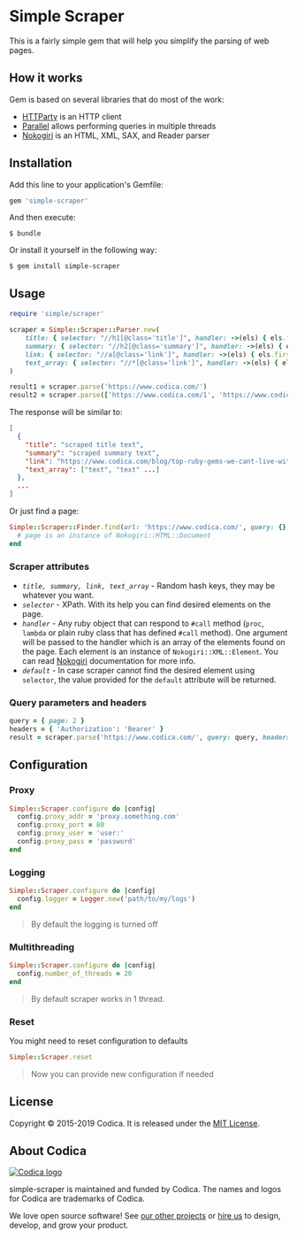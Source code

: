 # Simple Scraper

This is a fairly simple gem that will help you simplify the parsing of web pages.

## How it works

Gem is based on several libraries that do most of the work:
- [HTTParty](https://github.com/jnunemaker/httparty) is an HTTP client
- [Parallel](https://github.com/grosser/parallel) allows performing queries in multiple threads
- [Nokogiri](https://github.com/sparklemotion/nokogiri) is an HTML, XML, SAX, and Reader parser

## Installation

Add this line to your application's Gemfile:

```ruby
gem 'simple-scraper'
```

And then execute:

    $ bundle

Or install it yourself in the following way:

    $ gem install simple-scraper

## Usage

```ruby
require 'simple/scraper'

scraper = Simple::Scraper::Parser.new(
    title: { selector: "//h1[@class='title']", handler: ->(els) { els.first.text }, default: 'Ruby' },
    summary: { selector: "//h2[@class='summary']", handler: ->(els) { els.first.text } },
    link: { selector: "//a[@class='link']", handler: ->(els) { els.first['href'] } },
    text_array: { selector: "//*[@class='link']", handler: ->(els) { els.map(&:text) } }
)

result1 = scraper.parse('https://www.codica.com/')
result2 = scraper.parse(['https://www.codica.com/1', 'https://www.codica.com/2'])
```
The response will be similar to:
```json
[
  {
    "title": "scraped title text",
    "summary": "scraped summary text",
    "link": "https://www.codica.com/blog/top-ruby-gems-we-cant-live-without/",
    "text_array": ["text", "text" ...]
  },
  ...
]
```
Or just find a page:
```ruby
Simple::Scraper::Finder.find(url: 'https://www.codica.com/', query: {}, headers: {}) do |page|
  # page is an instance of Nokogiri::HTML::Document
end
```

### Scraper attributes

- *`title, summary, link, text_array`* - Random hash keys, they may be whatever you want.
- *`selector`* - XPath. With its help you can find desired elements on the page.
- *`handler`* - Any ruby object that can respond to `#call` method (`proc`, `lambda` or plain ruby class that has defined `#call` method). One argument will be passed to the handler which is an array of the elements found on the page. Each element is an instance of `Nokogiri::XML::Element`. You can read [Nokogiri](https://github.com/sparklemotion/nokogiri) documentation for more info.
- *`default`* - In case scraper cannot find the desired element using `selector`, the value provided for the `default` attribute will be returned.

### Query parameters and headers

```ruby
query = { page: 2 }
headers = { 'Authorization': 'Bearer' }
result = scraper.parse('https://www.codica.com/', query: query, headers: headers)
```

## Configuration

### Proxy

```ruby
Simple::Scraper.configure do |config|
  config.proxy_addr = 'proxy.something.com'
  config.proxy_port = 80
  config.proxy_user = 'user:'
  config.proxy_pass = 'password'
end
```

### Logging

```ruby
Simple::Scraper.configure do |config|
  config.logger = Logger.new('path/to/my/logs')
end
```
> By default the logging is turned off

### Multithreading

```ruby
Simple::Scraper.configure do |config|
  config.number_of_threads = 20
end
```
> By default scraper works in 1 thread.

### Reset

You might need to reset configuration to defaults

```ruby
Simple::Scraper.reset
```

> Now you can provide new configuration if needed

## License
Copyright © 2015-2019 Codica. It is released under the [MIT License](https://opensource.org/licenses/MIT).

## About Codica

[![Codica logo](https://www.codica.com/assets/images/logo/logo.svg)](https://www.codica.com)

simple-scraper is maintained and funded by Codica. The names and logos for Codica are trademarks of Codica.

We love open source software! See [our other projects](https://github.com/codica2) or [hire us](https://www.codica.com/) to design, develop, and grow your product.